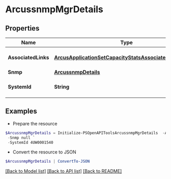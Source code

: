 # ArcussnmpMgrDetails
## Properties

Name | Type | Description | Notes
------------ | ------------- | ------------- | -------------
**AssociatedLinks** | [**ArcusApplicationSetCapacityStatsAssociatedLinksInner[]**](ArcusApplicationSetCapacityStatsAssociatedLinksInner.md) | Associated Links Details | [optional] 
**Snmp** | [**ArcussnmpDetails**](ArcussnmpDetails.md) |  | [optional] 
**SystemId** | **String** | SystemId of the storage system | [optional] 

## Examples

- Prepare the resource
```powershell
$ArcussnmpMgrDetails = Initialize-PSOpenAPIToolsArcussnmpMgrDetails  -AssociatedLinks [{&quot;resourceUri&quot;:&quot;/api/v1/storage-systems/device-type4/{uid}&quot;,&quot;type&quot;:&quot;systems&quot;}] `
 -Snmp null `
 -SystemId 4UW0001540
```

- Convert the resource to JSON
```powershell
$ArcussnmpMgrDetails | ConvertTo-JSON
```

[[Back to Model list]](../README.md#documentation-for-models) [[Back to API list]](../README.md#documentation-for-api-endpoints) [[Back to README]](../README.md)

